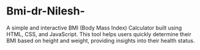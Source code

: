 # Bmi-dr-Nilesh-
A simple and interactive BMI (Body Mass Index) Calculator built using HTML, CSS, and JavaScript. This tool helps users quickly determine their BMI based on height and weight, providing insights into their health status.

